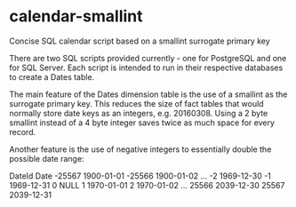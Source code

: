 # calendar-smallint
Concise SQL calendar script based on a smallint surrogate primary key

There are two SQL scripts provided currently - one for PostgreSQL and one for SQL Server.  Each script is intended to run in their respective databases to create a Dates table.

The main feature of the Dates dimension table is the use of a smallint as the surrogate primary key.  This reduces the size of fact tables that would normally store date keys as an integers, e.g. 20160308.  Using a 2 byte smallint instead of a 4 byte integer saves twice as much space for every record.

Another feature is the use of negative integers to essentially double the possible date range:

DateId  Date
-25567  1900-01-01
-25566  1900-01-02
...
-2      1969-12-30
-1      1969-12-31
0       NULL
1       1970-01-01
2       1970-01-02
...
25566   2039-12-30
25567   2039-12-31

 
